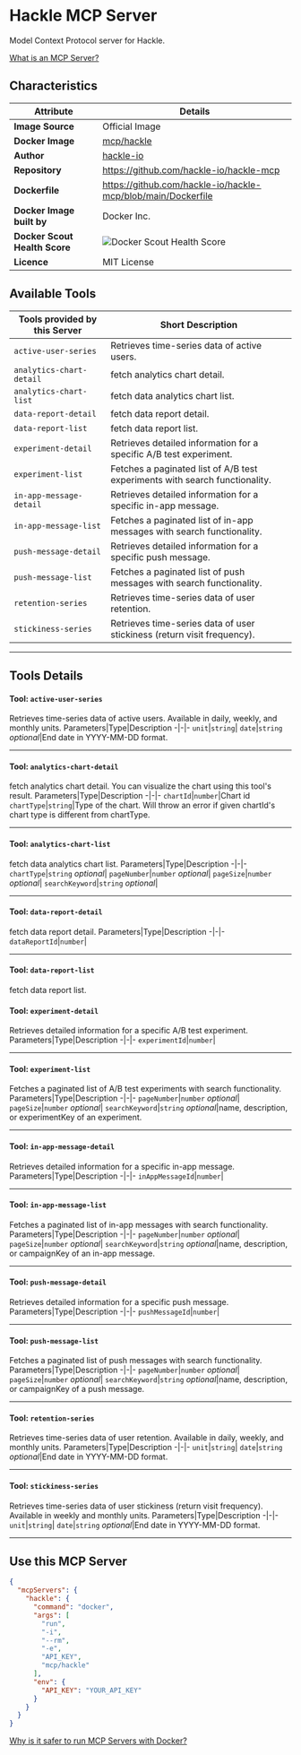 # Hackle MCP Server

Model Context Protocol server for Hackle.

[What is an MCP Server?](https://www.anthropic.com/news/model-context-protocol)

## Characteristics
Attribute|Details|
|-|-|
**Image Source**|Official Image
**Docker Image**|[mcp/hackle](https://hub.docker.com/repository/docker/mcp/hackle)
**Author**|[hackle-io](https://github.com/hackle-io)
**Repository**|https://github.com/hackle-io/hackle-mcp
**Dockerfile**|https://github.com/hackle-io/hackle-mcp/blob/main/Dockerfile
**Docker Image built by**|Docker Inc.
**Docker Scout Health Score**| ![Docker Scout Health Score](https://api.scout.docker.com/v1/policy/insights/org-image-score/badge/mcp/hackle)
**Licence**|MIT License

## Available Tools
Tools provided by this Server|Short Description
-|-
`active-user-series`|Retrieves time-series data of active users.|
`analytics-chart-detail`|fetch analytics chart detail.|
`analytics-chart-list`|fetch data analytics chart list.|
`data-report-detail`|fetch data report detail.|
`data-report-list`|fetch data report list.|
`experiment-detail`|Retrieves detailed information for a specific A/B test experiment.|
`experiment-list`|Fetches a paginated list of A/B test experiments with search functionality.|
`in-app-message-detail`|Retrieves detailed information for a specific in-app message.|
`in-app-message-list`|Fetches a paginated list of in-app messages with search functionality.|
`push-message-detail`|Retrieves detailed information for a specific push message.|
`push-message-list`|Fetches a paginated list of push messages with search functionality.|
`retention-series`|Retrieves time-series data of user retention.|
`stickiness-series`|Retrieves time-series data of user stickiness (return visit frequency).|

---
## Tools Details

#### Tool: **`active-user-series`**
Retrieves time-series data of active users. Available in daily, weekly, and monthly units.
Parameters|Type|Description
-|-|-
`unit`|`string`|
`date`|`string` *optional*|End date in YYYY-MM-DD format.

---
#### Tool: **`analytics-chart-detail`**
fetch analytics chart detail. You can visualize the chart using this tool's result.
Parameters|Type|Description
-|-|-
`chartId`|`number`|Chart id
`chartType`|`string`|Type of the chart. Will throw an error if given chartId's chart type is different from chartType.

---
#### Tool: **`analytics-chart-list`**
fetch data analytics chart list.
Parameters|Type|Description
-|-|-
`chartType`|`string` *optional*|
`pageNumber`|`number` *optional*|
`pageSize`|`number` *optional*|
`searchKeyword`|`string` *optional*|

---
#### Tool: **`data-report-detail`**
fetch data report detail.
Parameters|Type|Description
-|-|-
`dataReportId`|`number`|

---
#### Tool: **`data-report-list`**
fetch data report list.
#### Tool: **`experiment-detail`**
Retrieves detailed information for a specific A/B test experiment.
Parameters|Type|Description
-|-|-
`experimentId`|`number`|

---
#### Tool: **`experiment-list`**
Fetches a paginated list of A/B test experiments with search functionality.
Parameters|Type|Description
-|-|-
`pageNumber`|`number` *optional*|
`pageSize`|`number` *optional*|
`searchKeyword`|`string` *optional*|name, description, or experimentKey of an experiment.

---
#### Tool: **`in-app-message-detail`**
Retrieves detailed information for a specific in-app message.
Parameters|Type|Description
-|-|-
`inAppMessageId`|`number`|

---
#### Tool: **`in-app-message-list`**
Fetches a paginated list of in-app messages with search functionality.
Parameters|Type|Description
-|-|-
`pageNumber`|`number` *optional*|
`pageSize`|`number` *optional*|
`searchKeyword`|`string` *optional*|name, description, or campaignKey of an in-app message.

---
#### Tool: **`push-message-detail`**
Retrieves detailed information for a specific push message.
Parameters|Type|Description
-|-|-
`pushMessageId`|`number`|

---
#### Tool: **`push-message-list`**
Fetches a paginated list of push messages with search functionality.
Parameters|Type|Description
-|-|-
`pageNumber`|`number` *optional*|
`pageSize`|`number` *optional*|
`searchKeyword`|`string` *optional*|name, description, or campaignKey of a push message.

---
#### Tool: **`retention-series`**
Retrieves time-series data of user retention. Available in daily, weekly, and monthly units.
Parameters|Type|Description
-|-|-
`unit`|`string`|
`date`|`string` *optional*|End date in YYYY-MM-DD format.

---
#### Tool: **`stickiness-series`**
Retrieves time-series data of user stickiness (return visit frequency). Available in weekly and monthly units.
Parameters|Type|Description
-|-|-
`unit`|`string`|
`date`|`string` *optional*|End date in YYYY-MM-DD format.

---
## Use this MCP Server

```json
{
  "mcpServers": {
    "hackle": {
      "command": "docker",
      "args": [
        "run",
        "-i",
        "--rm",
        "-e",
        "API_KEY",
        "mcp/hackle"
      ],
      "env": {
        "API_KEY": "YOUR_API_KEY"
      }
    }
  }
}
```

[Why is it safer to run MCP Servers with Docker?](https://www.docker.com/blog/the-model-context-protocol-simplifying-building-ai-apps-with-anthropic-claude-desktop-and-docker/)
